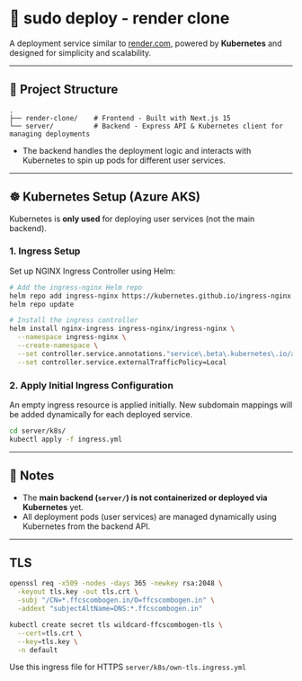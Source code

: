 # 🚀 sudo deploy - render clone

A deployment service similar to [render.com](https://render.com), powered by **Kubernetes** and designed for simplicity and scalability.

---

## 🧱 Project Structure

```
.
├── render-clone/    # Frontend - Built with Next.js 15
└── server/          # Backend - Express API & Kubernetes client for managing deployments
```

- The backend handles the deployment logic and interacts with Kubernetes to spin up pods for different user services.
---

## ☸️ Kubernetes Setup (Azure AKS)

Kubernetes is **only used** for deploying user services (not the main backend).

### 1. Ingress Setup

Set up NGINX Ingress Controller using Helm:

```sh
# Add the ingress-nginx Helm repo
helm repo add ingress-nginx https://kubernetes.github.io/ingress-nginx
helm repo update

# Install the ingress controller
helm install nginx-ingress ingress-nginx/ingress-nginx \
  --namespace ingress-nginx \
  --create-namespace \
  --set controller.service.annotations."service\.beta\.kubernetes\.io/azure-load-balancer-health-probe-request-path"=/healthz \
  --set controller.service.externalTrafficPolicy=Local
```

### 2. Apply Initial Ingress Configuration

An empty ingress resource is applied initially. New subdomain mappings will be added dynamically for each deployed service.

```sh
cd server/k8s/
kubectl apply -f ingress.yml 
```

---

## 📌 Notes

- The **main backend (`server/`) is not containerized or deployed via Kubernetes** yet.
- All deployment pods (user services) are managed dynamically using Kubernetes from the backend API.

---

## TLS
```sh
openssl req -x509 -nodes -days 365 -newkey rsa:2048 \
  -keyout tls.key -out tls.crt \
  -subj "/CN=*.ffcscombogen.in/O=ffcscombogen.in" \
  -addext "subjectAltName=DNS:*.ffcscombogen.in"

```

```sh
kubectl create secret tls wildcard-ffcscombogen-tls \
  --cert=tls.crt \
  --key=tls.key \
  -n default
```
Use this ingress file for HTTPS `server/k8s/own-tls.ingress.yml`
